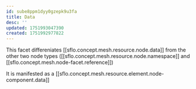 ```yaml
---
id: sube8ppm1dyy0gzepk9u3fa
title: Data
desc: ''
updated: 1751993047390
created: 1751992977822
---
```


This facet differeniates [[sflo.concept.mesh.resource.node.data]] from the other two node types ([[sflo.concept.mesh.resource.node.namespace]] and [[sflo.concept.mesh.node-facet.reference]])

It is manifested as a [[sflo.concept.mesh.resource.element.node-component.data]]